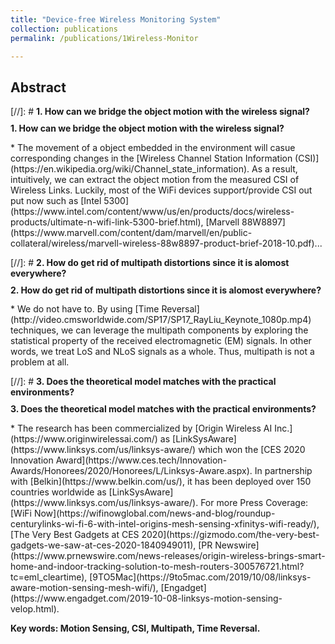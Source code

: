 ```yaml
---
title: "Device-free Wireless Monitoring System"
collection: publications
permalink: /publications/1Wireless-Monitor

---
```

<style> div.a { line-height: 68%;} </style> 

## Abstract
[//]: # <b> 1. How can we bridge the object motion with the wireless signal? </b> <br>
<div class="a"> <b>1. How can we bridge the object motion with the wireless signal? </b>  </div> <br>
  * The movement of a object embedded in the environment will casue corresponding changes in the [Wireless Channel Station Information (CSI)](https://en.wikipedia.org/wiki/Channel_state_information). As a result, intuitively, we can extract the object motion from the measured CSI of Wireless Links. Luckily, most of the WiFi devices support/provide CSI out put now such as [Intel 5300](https://www.intel.com/content/www/us/en/products/docs/wireless-products/ultimate-n-wifi-link-5300-brief.html), [Marvell 88W8897](https://www.marvell.com/content/dam/marvell/en/public-collateral/wireless/marvell-wireless-88w8897-product-brief-2018-10.pdf)...

[//]: # <b> 2.  How do get rid of multipath distortions since it is alomost everywhere? </b> <br>
<div class="a"> <b>2.  How do get rid of multipath distortions since it is alomost everywhere? </b>  </div> <br>
  * We do not have to. By using [Time Reversal](http://video.cmsworldwide.com/SP17/SP17_RayLiu_Keynote_1080p.mp4) techniques, we can leverage the multipath components by exploring the statistical property of the received electromagnetic (EM) signals. In other words, we treat LoS and NLoS signals as a whole. Thus, multipath is not a problem at all.

[//]: # <b> 3.  Does the theoretical model matches with the practical environments? </b> <br>
<div class="a"> <b>3.  Does the theoretical model matches with the practical environments? </b>  </div> <br>
  * The research has been commercialized by [Origin Wireless AI Inc.](https://www.originwirelessai.com/) as [LinkSysAware](https://www.linksys.com/us/linksys-aware/) which won the [CES 2020 Innovation Award](https://www.ces.tech/Innovation-Awards/Honorees/2020/Honorees/L/Linksys-Aware.aspx). In partnership with [Belkin](https://www.belkin.com/us/), it has been deployed over 150 countries worldwide as [LinkSysAware](https://www.linksys.com/us/linksys-aware/). For more Press Coverage: [WiFi Now](https://wifinowglobal.com/news-and-blog/roundup-centurylinks-wi-fi-6-with-intel-origins-mesh-sensing-xfinitys-wifi-ready/), [The Very Best Gadgets at CES 2020](https://gizmodo.com/the-very-best-gadgets-we-saw-at-ces-2020-1840949011), [PR Newswire](https://www.prnewswire.com/news-releases/origin-wireless-brings-smart-home-and-indoor-tracking-solution-to-mesh-routers-300576721.html?tc=eml_cleartime), [9TO5Mac](https://9to5mac.com/2019/10/08/linksys-aware-motion-sensing-mesh-wifi/), [Engadget](https://www.engadget.com/2019-10-08-linksys-motion-sensing-velop.html). <br>

<b> Key words: Motion Sensing, CSI, Multipath, Time Reversal.</b>

